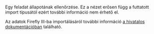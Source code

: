 Egy feladat állapotának ellenőrzése. Ez a nézet erősen függ a futtatott import típusától ezért további információ nem érhető el.

Az adatok Firefly III-ba importálásáról további információ [a hivatalos dokumentációban](https://firefly-iii.readthedocs.io/en/latest/) található.